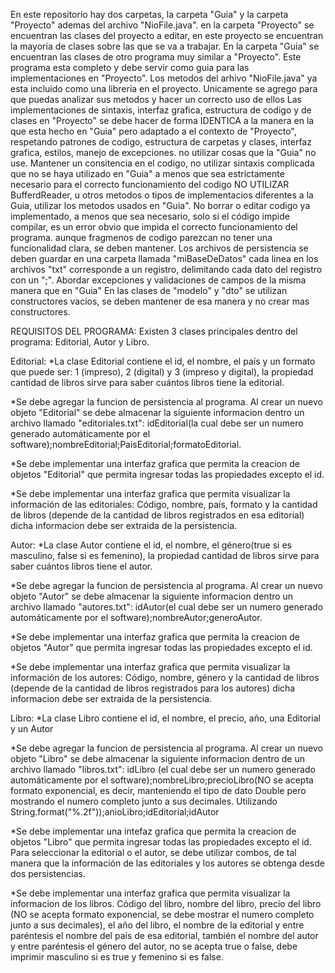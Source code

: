 En este repositorio hay dos carpetas, la carpeta "Guia" y la carpeta "Proyecto" ademas del archivo "NioFile.java". en la carpeta "Proyecto" se encuentran las clases del proyecto a editar, en este proyecto se encuentran la mayoria de clases sobre las que se va a trabajar.
En la carpeta "Guia" se encuentran las clases de otro programa muy similar a "Proyecto". Este programa esta completo y debe servir como guia para las implementaciones en "Proyecto".
Los metodos del arhivo "NioFile.java" ya esta incluido como una libreria en el proyecto. Unicamente se agrego para que puedas analizar sus metodos y hacer un correcto uso de ellos
Las implementaciones de sintaxis, interfaz grafica, estructura de codigo y de clases en "Proyecto" se debe hacer de forma IDENTICA a la manera en la que esta hecho en "Guia" pero adaptado a el contexto de "Proyecto", respetando patrones de codigo, estructura de carpetas y clases, interfaz grafica, estilos, manejo de excepciones. no utilizar cosas que la "Guia" no use.
Mantener un consitencia en el codigo, no utilizar sintaxis complicada que no se haya utilizado en "Guia" a menos que sea estrictamente necesario para el correcto funcionamiento del codigo
NO UTILIZAR BufferdReader, u otros metodos o tipos de implementacios diferentes a la Guia, utilizar los metodos usados en "Guia".
No borrar o editar codigo ya implementado, a menos que sea necesario, solo si el código impide compilar, es un error obvio que impida el correcto funcionamiento del programa. aunque fragmenos de codigo parezcan no tener una funcionalidad clara, se deben mantener.
Los archivos de persistencia se deben guardar en una carpeta llamada "miBaseDeDatos" cada linea en los archivos "txt" corresponde a un registro, delimitando cada dato del registro con un ";".
Abordar excepciones y validaciones de campos de la misma manera que en "Guia"
En las clases de "modelo" y "dto" se utilizan constructores vacios, se deben mantener de esa manera y no crear mas constructores.



REQUISITOS DEL PROGRAMA:
Existen 3 clases principales dentro del programa: Editorial, Autor y Libro.

Editorial:
*La clase Editorial contiene el id, el nombre, el país y un formato que puede ser: 1 (impreso), 2 (digital) y 3 (impreso y
digital), la propiedad cantidad de libros sirve para saber cuántos libros tiene la editorial.

*Se debe agregar la funcion de persistencia al programa. Al crear un nuevo objeto "Editorial" se debe almacenar la siguiente informacion dentro un archivo llamado "editoriales.txt":
idEditorial(la cual debe ser un numero generado automáticamente por el software);nombreEditorial;PaisEditorial;formatoEditorial.

*Se debe implementar una interfaz grafica que permita la creacion de objetos "Editorial" que permita ingresar todas las propiedades excepto el id.

*Se debe implementar una interfaz grafica que permita visualizar la información de las editoriales: Código, nombre,
país, formato y la cantidad de libros (depende de la cantidad de libros registrados en esa editorial) dicha informacion debe ser extraida de la persistencia.

Autor:
*La clase Autor contiene el id, el nombre, el género(true si es masculino, false si es femenino), la propiedad cantidad de libros sirve para saber cuántos libros
tiene el autor.

*Se debe agregar la funcion de persistencia al programa. Al crear un nuevo objeto "Autor" se debe almacenar la siguiente informacion dentro un archivo llamado "autores.txt":
idAutor(el cual debe ser un numero generado automáticamente por el software);nombreAutor;generoAutor.

*Se debe implementar una interfaz grafica que permita la creacion de objetos "Autor" que permita ingresar todas las propiedades excepto el id.

*Se debe implementar una interfaz grafica que permita visualizar la información de los autores: Código, nombre, género
y la cantidad de libros (depende de la cantidad de libros registrados para los autores) dicha informacion debe ser extraida de la persistencia.

Libro:
*La clase Libro contiene el id, el nombre, el precio, año, una Editorial y un Autor

*Se debe agregar la funcion de persistencia al programa. Al crear un nuevo objeto "Libro" se debe almacenar la siguiente informacion dentro de un archivo llamado "libros.txt":
idLibro (el cual debe ser un numero generado automáticamente por el software);nombreLibro;precioLibro(NO se acepta formato exponencial, es decir, manteniendo el tipo de dato Double pero mostrando el numero completo junto a sus decimales. Utilizando String.format("%.2f"));anioLibro;idEditorial;idAutor

*Se debe implementar una intefaz grafica que permita la creacion de objetos "Libro" que permita ingresar todas las propiedades excepto el id. Para seleccionar la editorial o el autor,
se debe utilizar combos, de tal manera que la información de las editoriales y los autores se obtenga desde dos persistencias.

*Se debe implementar una interfaz grafica que permita visualizar la informacion de los libros.  Código del libro, nombre
del libro, precio del libro (NO se acepta formato exponencial, se debe mostrar el numero completo junto a sus decimales), el año del libro, el nombre de la editorial
y entre paréntesis el nombre del país de esa editorial, también el nombre del autor y entre paréntesis el
género del autor, no se acepta true o false, debe imprimir masculino si es true y femenino si es false. 




 

